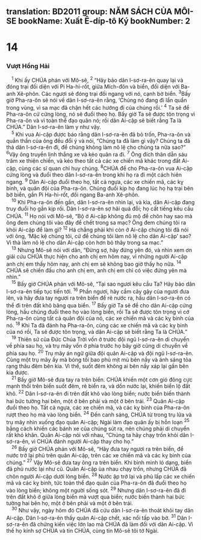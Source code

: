 translation: BD2011
group: NĂM SÁCH CỦA MÔI-SE
bookName: Xuất Ê-díp-tô Ký 
bookNumber: 2
-------

<div class="title"><h1>14</h1><h3>Vượt Hồng Hải</h3></div>
<span class="verse xu_14_1"> <sup>1</sup> Khi ấy CHÚA phán với Mô-sê, </span>
<span class="verse xu_14_2"><sup>2</sup> “Hãy bảo dân I-sơ-ra-ên quay lại và đóng trại đối diện với Pi Ha-hi-rốt, giữa Mích-đôn và biển, đối diện với Ba-anh Xê-phôn. Các ngươi sẽ đóng trại đối ngang với nó, cạnh bờ biển. </span>
<span class="verse xu_14_3"><sup>3</sup>Bấy giờ Pha-ra-ôn sẽ nói về dân I-sơ-ra-ên rằng, ‘Chúng nó đang đi lẩn quẩn trong vùng, vì sa mạc đã chận hết các hướng đi của chúng rồi.’ </span>
<span class="verse xu_14_4"><sup>4</sup> Ta sẽ để Pha-ra-ôn cứ cứng lòng, nó sẽ đuổi theo họ. Bấy giờ Ta sẽ được tôn trọng vì Pha-ra-ôn và vì toàn thể đạo quân nó; rồi dân Ai-cập sẽ biết rằng Ta là CHÚA.” Dân I-sơ-ra-ên làm y như vậy.<br/></span>
<span class="verse xu_14_5"> <sup>5</sup> Khi vua Ai-cập được báo rằng dân I-sơ-ra-ên đã bỏ trốn, Pha-ra-ôn và quần thần của ông đều đổi ý và nói, “Chúng ta đã làm gì vậy? Chúng ta đã thả dân I-sơ-ra-ên đi, để chúng không làm nô lệ cho chúng ta nữa sao?” </span>
<span class="verse xu_14_6"><sup>6</sup>Vậy ông truyền lịnh thắng xe và kéo quân ra đi. </span>
<span class="verse xu_14_7"><sup>7</sup> Ông đích thân dẫn sáu trăm xe thiện chiến, và kéo theo tất cả các xe chiến mã khác trong đất Ai-cập, cùng các sĩ quan chỉ huy chúng. </span>
<span class="verse xu_14_8"><sup>8</sup>CHÚA để cho Pha-ra-ôn vua Ai-cập cứng lòng và đuổi theo dân I-sơ-ra-ên trong khi họ ra đi một cách hiên ngang. </span>
<span class="verse xu_14_9"><sup>9</sup> Dân Ai-cập đuổi theo họ, tất cả ngựa, các xe chiến mã, các kỵ binh, và quân đội của Pha-ra-ôn. Chúng đuổi kịp họ đang lúc họ hạ trại bên bờ biển, gần Pi Ha-hi-rốt, đối ngang Ba-anh Xê-phôn.<br/></span>
<span class="verse xu_14_10"> <sup>10</sup> Khi Pha-ra-ôn đến gần, dân I-sơ-ra-ên nhìn lại, và kìa, dân Ai-cập đang truy đuổi họ gần kịp rồi. Dân I-sơ-ra-ên sợ hãi quá đỗi; họ cất tiếng kêu cầu CHÚA. </span>
<span class="verse xu_14_11"><sup>11</sup> Họ nói với Mô-sê, “Bộ ở Ai-cập không đủ mộ để chôn hay sao mà ông đem chúng tôi vào đây để chết trong sa mạc? Ông đem chúng tôi ra khỏi Ai-cập để làm gì? </span>
<span class="verse xu_14_12"><sup>12</sup> Há chẳng phải khi còn ở Ai-cập chúng tôi đã nói với ông, ‘Mặc kệ chúng tôi, cứ để chúng tôi làm nô lệ cho dân Ai-cập’ sao? Vì thà làm nô lệ cho dân Ai-cập còn hơn bỏ thây trong sa mạc.”<br/></span>
<span class="verse xu_14_13"> <sup>13</sup> Nhưng Mô-sê nói với dân, “Ðừng sợ, hãy đứng yên đó, và nhìn xem ơn giải cứu CHÚA thực hiện cho anh chị em hôm nay, vì những người Ai-cập anh chị em thấy hôm nay, anh chị em sẽ không bao giờ thấy họ nữa. </span>
<span class="verse xu_14_14"><sup>14</sup> CHÚA sẽ chiến đấu cho anh chị em, anh chị em chỉ có việc đứng yên mà nhìn.”<br/></span>
<span class="verse xu_14_15"> <sup>15</sup> Bấy giờ CHÚA phán với Mô-sê, “Tại sao ngươi kêu cầu Ta? Hãy bảo dân I-sơ-ra-ên tiếp tục tiến tới. </span>
<span class="verse xu_14_16"><sup>16</sup> Phần ngươi, hãy cầm cây gậy của ngươi đưa lên, và hãy đưa tay ngươi ra trên biển để rẽ nước ra, hầu dân I-sơ-ra-ên có thể đi trên đất khô băng qua biển. </span>
<span class="verse xu_14_17"><sup>17</sup> Bấy giờ Ta sẽ để cho dân Ai-cập cứng lòng, hầu chúng đuổi theo họ vào lòng biển, rồi Ta sẽ được tôn trọng vì cớ Pha-ra-ôn cùng tất cả quân đội của nó, các xe chiến mã và các kỵ binh của nó. </span>
<span class="verse xu_14_18"><sup>18</sup> Khi Ta đã đánh hạ Pha-ra-ôn, cùng các xe chiến mã và các kỵ binh của nó rồi, Ta sẽ được tôn trọng, và dân Ai-cập sẽ biết rằng Ta là CHÚA.”<br/></span>
<span class="verse xu_14_19"> <sup>19</sup> Thiên sứ của Ðức Chúa Trời vốn ở trước đội ngũ I-sơ-ra-ên di chuyển về phía sau họ, và trụ mây vốn ở phía trước họ bây giờ cũng di chuyển về phía sau họ. </span>
<span class="verse xu_14_20"><sup>20</sup> Trụ mây án ngữ giữa đội quân Ai-cập và đội ngũ I-sơ-ra-ên. Cùng một trụ mây ấy mà bóng tối bao phủ mịt mù bên nầy và ánh sáng tỏa rạng thâu đêm bên kia. Vì thế, suốt đêm không ai bên nầy xáp lại gần bên kia được.<br/></span>
<span class="verse xu_14_21"> <sup>21</sup> Bấy giờ Mô-sê đưa tay ra trên biển. CHÚA khiến một cơn gió đông cực mạnh thổi trên biển suốt đêm, rẽ biển ra, và dồn nước lại, khiến biển lộ đất khô. </span>
<span class="verse xu_14_22"><sup>22</sup> Dân I-sơ-ra-ên đi trên đất khô vào lòng biển; nước biển biến thành hai bức tường hai bên, một ở bên phải và một ở bên trái. </span>
<span class="verse xu_14_23"><sup>23</sup> Quân Ai-cập đuổi theo họ. Tất cả ngựa, các xe chiến mã, và các kỵ binh của Pha-ra-ôn rượt theo họ mà vào lòng biển. </span>
<span class="verse xu_14_24"><sup>24</sup> Ðến canh sáng, CHÚA từ trong trụ lửa và trụ mây nhìn xuống đạo quân Ai-cập; Ngài làm đạo quân ấy bị hỗn loạn </span>
<span class="verse xu_14_25"><sup>25</sup> bằng cách khiến các bánh xe của chúng sút ra, nên chúng phải di chuyển rất khó khăn. Quân Ai-cập nói với nhau, “Chúng ta hãy chạy trốn khỏi dân I-sơ-ra-ên, vì CHÚA đánh người Ai-cập thay cho họ.”<br/></span>
<span class="verse xu_14_26"> <sup>26</sup> Bấy giờ CHÚA phán với Mô-sê, “Hãy đưa tay ngươi ra trên biển, để nước trở lại phủ trên quân Ai-cập, trên các xe chiến mã và các kỵ binh của chúng.” </span>
<span class="verse xu_14_27"><sup>27</sup> Vậy Mô-sê đưa tay ông ra trên biển. Khi bình minh ló dạng, biển đã phủ nước lại như cũ. Quân Ai-cập ùa nhau chạy trốn, nhưng CHÚA đã chôn người Ai-cập dưới lòng biển. </span>
<span class="verse xu_14_28"><sup>28</sup> Nước ập trở lại và phủ lấp các xe chiến mã và các kỵ binh, tức toàn thể đạo quân của Pha-ra-ôn đã đuổi theo họ vào lòng biển; không một người sống sót. </span>
<span class="verse xu_14_29"><sup>29</sup> Nhưng dân I-sơ-ra-ên đã đi trên đất khô ở giữa lòng biển mà vượt qua biển; nước biến thành hai bức tường hai bên họ, một ở bên phải và một ở bên trái.<br/></span>
<span class="verse xu_14_30"> <sup>30</sup> Như vậy, ngày hôm đó CHÚA đã cứu dân I-sơ-ra-ên thoát khỏi tay dân Ai-cập. Dân I-sơ-ra-ên thấy quân Ai-cập chết, xác nổi tấp vào bờ. </span>
<span class="verse xu_14_31"><sup>31</sup> Dân I-sơ-ra-ên đã chứng kiến việc lớn lao mà CHÚA đã làm đối với dân Ai-cập. Vì thế họ kính sợ CHÚA và tin CHÚA, cùng tin Mô-sê tôi tớ Ngài.<br/></span>
